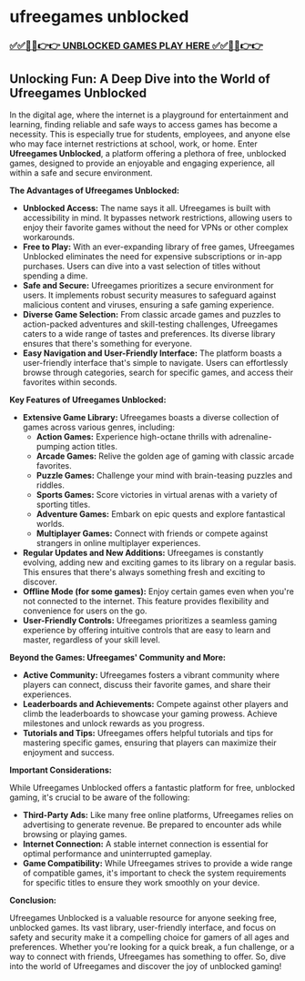 # ufreegames unblocked

### [✅✅🔴🔴👉👉 UNBLOCKED GAMES PLAY HERE ✅✅🔴🔴👉👉](https://topstoryindia.com)

## Unlocking Fun: A Deep Dive into the World of Ufreegames Unblocked

In the digital age, where the internet is a playground for entertainment and learning, finding reliable and safe ways to access games has become a necessity. This is especially true for students, employees, and anyone else who may face internet restrictions at school, work, or home. Enter **Ufreegames Unblocked**, a platform offering a plethora of free, unblocked games, designed to provide an enjoyable and engaging experience, all within a safe and secure environment.

**The Advantages of Ufreegames Unblocked:**

* **Unblocked Access:** The name says it all. Ufreegames is built with accessibility in mind. It bypasses network restrictions, allowing users to enjoy their favorite games without the need for VPNs or other complex workarounds. 
* **Free to Play:** With an ever-expanding library of free games, Ufreegames Unblocked eliminates the need for expensive subscriptions or in-app purchases. Users can dive into a vast selection of titles without spending a dime.
* **Safe and Secure:** Ufreegames prioritizes a secure environment for users. It implements robust security measures to safeguard against malicious content and viruses, ensuring a safe gaming experience.
* **Diverse Game Selection:** From classic arcade games and puzzles to action-packed adventures and skill-testing challenges, Ufreegames caters to a wide range of tastes and preferences. Its diverse library ensures that there's something for everyone.
* **Easy Navigation and User-Friendly Interface:**  The platform boasts a user-friendly interface that's simple to navigate. Users can effortlessly browse through categories, search for specific games, and access their favorites within seconds. 

**Key Features of Ufreegames Unblocked:**

* **Extensive Game Library:** Ufreegames boasts a diverse collection of games across various genres, including:
    * **Action Games:** Experience high-octane thrills with adrenaline-pumping action titles.
    * **Arcade Games:**  Relive the golden age of gaming with classic arcade favorites.
    * **Puzzle Games:** Challenge your mind with brain-teasing puzzles and riddles.
    * **Sports Games:** Score victories in virtual arenas with a variety of sporting titles.
    * **Adventure Games:**  Embark on epic quests and explore fantastical worlds.
    * **Multiplayer Games:**  Connect with friends or compete against strangers in online multiplayer experiences.
* **Regular Updates and New Additions:**  Ufreegames is constantly evolving, adding new and exciting games to its library on a regular basis. This ensures that there's always something fresh and exciting to discover.
* **Offline Mode (for some games):**  Enjoy certain games even when you're not connected to the internet. This feature provides flexibility and convenience for users on the go.
* **User-Friendly Controls:**  Ufreegames prioritizes a seamless gaming experience by offering intuitive controls that are easy to learn and master, regardless of your skill level.

**Beyond the Games: Ufreegames' Community and More:**

* **Active Community:** Ufreegames fosters a vibrant community where players can connect, discuss their favorite games, and share their experiences. 
* **Leaderboards and Achievements:** Compete against other players and climb the leaderboards to showcase your gaming prowess. Achieve milestones and unlock rewards as you progress.
* **Tutorials and Tips:**  Ufreegames offers helpful tutorials and tips for mastering specific games, ensuring that players can maximize their enjoyment and success.

**Important Considerations:**

While Ufreegames Unblocked offers a fantastic platform for free, unblocked gaming, it's crucial to be aware of the following:

* **Third-Party Ads:**  Like many free online platforms, Ufreegames relies on advertising to generate revenue. Be prepared to encounter ads while browsing or playing games.
* **Internet Connection:**  A stable internet connection is essential for optimal performance and uninterrupted gameplay.
* **Game Compatibility:**  While Ufreegames strives to provide a wide range of compatible games, it's important to check the system requirements for specific titles to ensure they work smoothly on your device.

**Conclusion:**

Ufreegames Unblocked is a valuable resource for anyone seeking free, unblocked games. Its vast library, user-friendly interface, and focus on safety and security make it a compelling choice for gamers of all ages and preferences. Whether you're looking for a quick break, a fun challenge, or a way to connect with friends, Ufreegames has something to offer. So, dive into the world of Ufreegames and discover the joy of unblocked gaming! 
